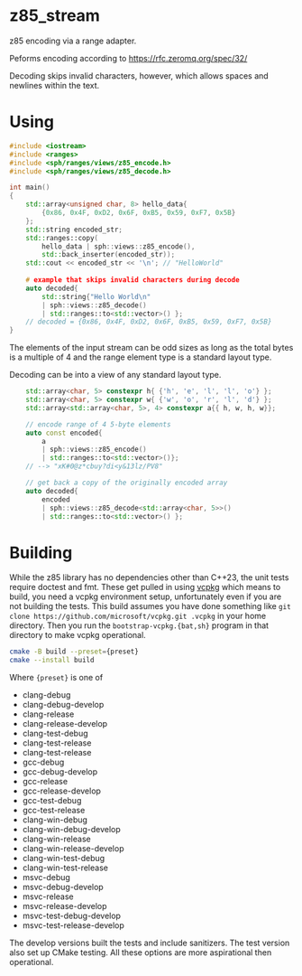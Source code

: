 # z85_stream
z85 encoding via a range adapter.

Peforms encoding according to https://rfc.zeromq.org/spec/32/

Decoding skips invalid characters, however, which allows spaces and newlines within the text.

# Using

```cpp
#include <iostream>
#include <ranges>
#include <sph/ranges/views/z85_encode.h>
#include <sph/ranges/views/z85_decode.h>

int main()
{
    std::array<unsigned char, 8> hello_data{ 
        {0x86, 0x4F, 0xD2, 0x6F, 0xB5, 0x59, 0xF7, 0x5B}
    };
    std::string encoded_str;
    std::ranges::copy(
        hello_data | sph::views::z85_encode(),
        std::back_inserter(encoded_str));
    std::cout << encoded_str << '\n'; // "HelloWorld"
    
    # example that skips invalid characters during decode
    auto decoded{ 
        std::string{"Hello World\n"
        | sph::views::z85_decode() 
        | std::ranges::to<std::vector>() };
    // decoded = {0x86, 0x4F, 0xD2, 0x6F, 0xB5, 0x59, 0xF7, 0x5B}
}

```

The elements of the input stream can be odd sizes as long as the total bytes 
is a multiple of 4 and the range element type is a standard layout type.

Decoding can be into a view of any standard layout type.

```cpp
    std::array<char, 5> constexpr h{ {'h', 'e', 'l', 'l', 'o'} };
    std::array<char, 5> constexpr w{ {'w', 'o', 'r', 'l', 'd'} };
    std::array<std::array<char, 5>, 4> constexpr a{{ h, w, h, w}};

    // encode range of 4 5-byte elements
    auto const encoded{ 
        a 
        | sph::views::z85_encode() 
        | std::ranges::to<std::vector>()};
    // --> "xK#0@z*cbuy?di<y&13lz/PV8"

    // get back a copy of the originally encoded array
    auto decoded{ 
        encoded 
        | sph::views::z85_decode<std::array<char, 5>>() 
        | std::ranges::to<std::vector>() };
```

# Building

While the z85 library has no dependencies other than C++23, the unit tests 
require doctest and fmt. These get pulled in using [vcpkg](https://vcpkg.io/en/)
which means to build, you need a vcpkg environment setup, unfortunately even if 
you are not building the tests. This build assumes you have done something like 
`git clone https://github.com/microsoft/vcpkg.git .vcpkg` in your home directory.
Then you run the `bootstrap-vcpkg.{bat,sh}` program in that directory to make
vcpkg operational.

```sh
cmake -B build --preset={preset}
cmake --install build 
```
Where `{preset}` is one of
 * clang-debug
 * clang-debug-develop
 * clang-release
 * clang-release-develop
 * clang-test-debug
 * clang-test-release
 * clang-test-release
 * gcc-debug
 * gcc-debug-develop
 * gcc-release
 * gcc-release-develop
 * gcc-test-debug
 * gcc-test-release
 * clang-win-debug
 * clang-win-debug-develop
 * clang-win-release
 * clang-win-release-develop
 * clang-win-test-debug
 * clang-win-test-release
 * msvc-debug
 * msvc-debug-develop
 * msvc-release
 * msvc-release-develop
 * msvc-test-debug-develop
 * msvc-test-release-develop

The develop versions built the tests and include sanitizers. The test version 
also set up CMake testing. All these options are more aspirational then 
operational.